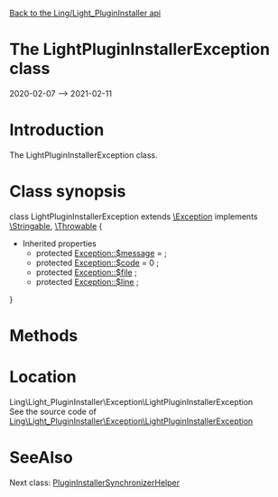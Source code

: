 [Back to the Ling/Light_PluginInstaller api](https://github.com/lingtalfi/Light_PluginInstaller/blob/master/doc/api/Ling/Light_PluginInstaller.md)



The LightPluginInstallerException class
================
2020-02-07 --> 2021-02-11






Introduction
============

The LightPluginInstallerException class.



Class synopsis
==============


class <span class="pl-k">LightPluginInstallerException</span> extends [\Exception](http://php.net/manual/en/class.exception.php) implements [\Stringable](https://wiki.php.net/rfc/stringable), [\Throwable](http://php.net/manual/en/class.throwable.php) {

- Inherited properties
    - protected  [Exception::$message](#property-message) =  ;
    - protected  [Exception::$code](#property-code) = 0 ;
    - protected  [Exception::$file](#property-file) ;
    - protected  [Exception::$line](#property-line) ;

}






Methods
==============






Location
=============
Ling\Light_PluginInstaller\Exception\LightPluginInstallerException<br>
See the source code of [Ling\Light_PluginInstaller\Exception\LightPluginInstallerException](https://github.com/lingtalfi/Light_PluginInstaller/blob/master/Exception/LightPluginInstallerException.php)



SeeAlso
==============
Next class: [PluginInstallerSynchronizerHelper](https://github.com/lingtalfi/Light_PluginInstaller/blob/master/doc/api/Ling/Light_PluginInstaller/Helper/PluginInstallerSynchronizerHelper.md)<br>
